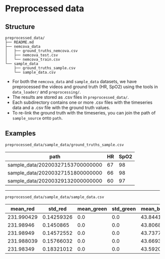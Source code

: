 # Preprocessed data

## Structure

```
preprocessed_data/
├── README.md
├── nemcova_data
│   ├── ground_truths_nemcova.csv
│   ├── nemcova_test.csv
│   └── nemcova_train.csv
└── sample_data
    ├── ground_truths_sample.csv
    └── sample_data.csv
```

* For both the `nemcova_data` and `sample_data` datasets, we have preprocessed the videos and ground truth (HR, SpO2) using the tools in `data_loader/` and `preprocessing/`. 
* The results are stored as .csv files in `preprocessed_data/`.
* Each subdirectory contains one or more .csv files with the timeseries data and a .csv file with the ground truth values. 
* To re-link the ground truth with the timeseries, you can join the path of `sample_source` onto `path`. 

## Examples

`preprocessed_data/sample_data/ground_truths_sample.csv`

| path                             | HR | SpO2 |
|----------------------------------|----|------|
| sample_data/20200327153700000000 | 67 | 98   |
| sample_data/20200327151800000000 | 66 | 98   |
| sample_data/20200329132000000000 | 60 | 97   |

---

`preprocessed_data/sample_data/sample_data.csv`


| mean_red   | std_red    | mean_green | std_green | mean_blue | std_blue  | frame | sample_id | sample_source                                 |
|------------|------------|------------|-----------|-----------|-----------|-------|-----------|-----------------------------------------------|
| 231.990429 | 0.14259326 | 0.0        | 0.0       | 43.844105 | 3.5604148 | 0     | 0         | sample_data/20200327153700000000/PC000004.mp4 |
| 231.98946  | 0.1450865  | 0.0        | 0.0       | 43.8068   | 3.567825  | 1     | 0         | sample_data/20200327153700000000/PC000004.mp4 |
| 231.98949  | 0.14572552 | 0.0        | 0.0       | 43.737774 | 3.5790896 | 2     | 0         | sample_data/20200327153700000000/PC000004.mp4 |
| 231.988039 | 0.15766032 | 0.0        | 0.0       | 43.66933  | 3.5964715 | 3     | 0         | sample_data/20200327153700000000/PC000004.mp4 |
| 231.98349  | 0.18321012 | 0.0        | 0.0       | 43.592094 | 3.62277   | 4     | 0         | sample_data/20200327153700000000/PC000004.mp4 |
